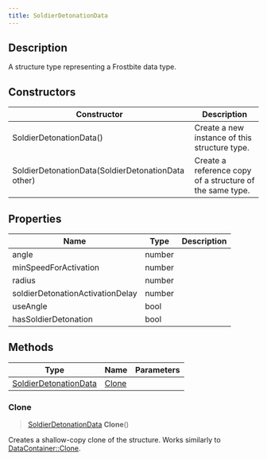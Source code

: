 ```yaml
---
title: SoldierDetonationData
---
```

## Description

A structure type representing a Frostbite data type.

## Constructors

| Constructor                                        | Description                                              |
| -------------------------------------------------- | -------------------------------------------------------- |
| SoldierDetonationData()                            | Create a new instance of this structure type.            |
| SoldierDetonationData(SoldierDetonationData other) | Create a reference copy of a structure of the same type. |

## Properties

| Name                             | Type   | Description |
| -------------------------------- | ------ | ----------- |
| angle                            | number |             |
| minSpeedForActivation            | number |             |
| radius                           | number |             |
| soldierDetonationActivationDelay | number |             |
| useAngle                         | bool   |             |
| hasSoldierDetonation             | bool   |             |

## Methods

| Type                                           | Name            | Parameters |
| ---------------------------------------------- | --------------- | ---------- |
| [SoldierDetonationData](/vext/ref/fb/soldierdetonationdata/) | [Clone](#clone) |            |

### Clone

> [SoldierDetonationData](/vext/ref/fb/soldierdetonationdata/) **Clone**()

Creates a shallow-copy clone of the structure. Works similarly to [DataContainer::Clone](/vext/ref/shared/class/datacontainer#clone).
